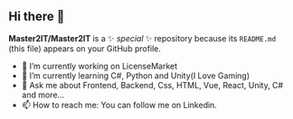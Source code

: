 ## Hi there 👋

**Master2IT/Master2IT** is a ✨ _special_ ✨ repository because its `README.md` (this file) appears on your GitHub profile.

- 🔭 I’m currently working on LicenseMarket
- 🌱 I’m currently learning C#, Python and Unity(I Love Gaming)
- 💬 Ask me about Frontend, Backend, Css, HTML, Vue, React, Unity, C# and more...
- 📫 How to reach me: You can follow me on Linkedin.
